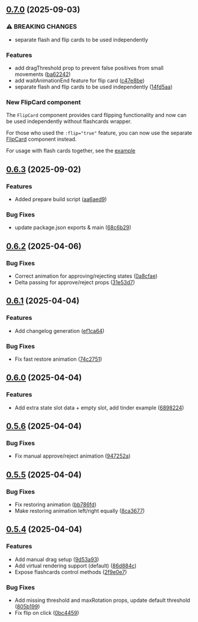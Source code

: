 ## [0.7.0](https://github.com/vad1ym/vue3-flashcards/compare/v0.6.3...v0.7.0) (2025-09-03)

### ⚠ BREAKING CHANGES

* separate flash and flip cards to be used independently

### Features

* add dragThreshold prop to prevent false positives from small movements ([ba62242](https://github.com/vad1ym/vue3-flashcards/commit/ba62242bf408738929f79630bd5ac08bf1a17786))
* add waitAnimationEnd feature for flip card ([c47e8be](https://github.com/vad1ym/vue3-flashcards/commit/c47e8be256c4adc2c375608a01e7db5d91fda1b5))
* separate flash and flip cards to be used independently ([14fd5aa](https://github.com/vad1ym/vue3-flashcards/commit/14fd5aaefe47ea0968ff07d6ecb553b02627633c))

### New FlipCard component

The `FlipCard` component provides card flipping functionality and now can be used independently without flashcards wrapper.

For those who used the `:flip="true"` feature, you can now use the separate [FlipCard](/docs.html#flipcard-component) component instead.

For usage with flash cards together, see the [example](/examples.html#with-flipcard-component)
## [0.6.3](https://github.com/vad1ym/vue3-flashcards/compare/v0.6.2...v0.6.3) (2025-09-02)

### Features

* Added prepare build script ([aa6aed9](https://github.com/vad1ym/vue3-flashcards/commit/aa6aed98b3428e2fe5dcc47f12bd5ec659c27831))

### Bug Fixes

* update package.json exports & main ([68c6b29](https://github.com/vad1ym/vue3-flashcards/commit/68c6b299cc434d202cb283b7bf65bcbeab501314))
## [0.6.2](https://github.com/vad1ym/vue3-flashcards/compare/0.6.1...0.6.2) (2025-04-06)

### Bug Fixes

* Correct animation for approving/rejecting states ([0a8cfae](https://github.com/vad1ym/vue3-flashcards/commit/0a8cfae9af105ebf1684c7b761274fc99b2d7641))
* Delta passing for approve/reject props ([31e53d7](https://github.com/vad1ym/vue3-flashcards/commit/31e53d7274575043496a9a260c49a8d57c6e3635))
## [0.6.1](https://github.com/vad1ym/vue3-flashcards/compare/v0.6.0...v0.6.1) (2025-04-04)

### Features

* Add changelog generation ([ef1ca64](https://github.com/vad1ym/vue3-flashcards/commit/ef1ca64f40eae41a91d688ff7fcef01cbe922b5b))

### Bug Fixes

* Fix fast restore animation ([74c2751](https://github.com/vad1ym/vue3-flashcards/commit/74c2751863f7b418dfd466ef3eac74035e1d4c7f))
## [0.6.0](https://github.com/vad1ym/vue3-flashcards/compare/v0.5.6...v0.6.0) (2025-04-04)

### Features

* Add extra state slot data + empty slot, add tinder example ([6898224](https://github.com/vad1ym/vue3-flashcards/commit/68982241fdf67bc8626de0ba0e4a23cad990b3a2))
## [0.5.6](https://github.com/vad1ym/vue3-flashcards/compare/v0.5.5...v0.5.6) (2025-04-04)

### Bug Fixes

* Fix manual approve/reject animation ([947252a](https://github.com/vad1ym/vue3-flashcards/commit/947252aac0b3df9dd36d20ae257552cd2d29fb87))
## [0.5.5](https://github.com/vad1ym/vue3-flashcards/compare/v0.5.4...v0.5.5) (2025-04-04)

### Bug Fixes

* Fix restoring animation ([bb786fd](https://github.com/vad1ym/vue3-flashcards/commit/bb786fd629f723a59f36010cfabf3e1eef56a014))
* Make restoring animation left/right equally ([8ca3677](https://github.com/vad1ym/vue3-flashcards/commit/8ca367797c1eef8c1ef936f4c65059ffd9405a9b))
## [0.5.4](https://github.com/vad1ym/vue3-flashcards/compare/9d53a93e694e2b30e6a3b0861a6b1da697b9adba...v0.5.4) (2025-04-04)

### Features

* Add manual drag setup ([9d53a93](https://github.com/vad1ym/vue3-flashcards/commit/9d53a93e694e2b30e6a3b0861a6b1da697b9adba))
* Add virtual rendering support (default) ([86d884c](https://github.com/vad1ym/vue3-flashcards/commit/86d884c4061888b4a8f4a34f9001ffa2cb683ed8))
* Expose flashcards control methods ([2f9e0e7](https://github.com/vad1ym/vue3-flashcards/commit/2f9e0e75869e00ade329b8fa632c249f80e5ac6c))

### Bug Fixes

* Add missing threshold and maxRotation props, update default threshold ([805b199](https://github.com/vad1ym/vue3-flashcards/commit/805b199a2afea85db26d83ad640ce5e06b46fa87))
* Fix flip on click ([0bc4459](https://github.com/vad1ym/vue3-flashcards/commit/0bc4459eeb8e162e96d3bc8ad245425aa1ef9588))
